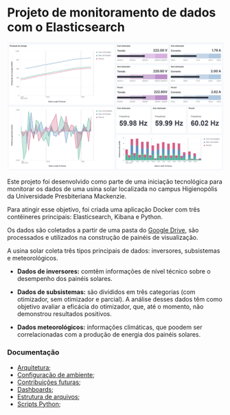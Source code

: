 # Projeto de monitoramento de dados com o Elasticsearch

<img src="https://github.com/jcampolim/iniciacao-tecnologica/blob/main/assets/subsistemas.png" alt="Dashboard de subsistemas feito com o Kibana">

Este projeto foi desenvolvido como parte de uma iniciação tecnológica para monitorar os dados de uma usina solar localizada no campus Higienopólis da Universidade Presbiteriana Mackenzie.

Para atingir esse objetivo, foi criada uma aplicação Docker com três contêineres principais: Elasticsearch, Kibana e Python. 

Os dados são coletados a partir de uma pasta do [Google Drive](https://drive.google.com/drive/folders/1BJVmQrSIuSqF2MDvw-xvkUuKy5Ckfdj8?usp=drive_link), são processados e utilizados na construção de painéis de visualização.

A usina solar coleta três tipos principais de dados: inversores, subsistemas e meteorológicos. 

* <strong>Dados de inversores:</strong> comtêm informações de nível técnico sobre o desempenho dos painéis solares.

* <strong>Dados de subsistemas:</strong> são divididos em três categorias (com otimizador, sem otimizador e parcial). A análise desses dados têm como objetivo avaliar a eficácia do otimizador, que, até o momento, não demonstrou resultados positivos.

* <strong>Dados meteorológicos:</strong> informações climáticas, que poodem ser correlacionadas com a produção de energia dos painéis solares.

### Documentação

- [Arquitetura](https://github.com/jcampolim/iniciacao-tecnologica/blob/main/docs/arquitetura.md);
- [Configuração de ambiente](https://github.com/jcampolim/iniciacao-tecnologica/blob/main/docs/configuracao-de-ambiente.md);
- [Contribuições futuras](https://github.com/jcampolim/iniciacao-tecnologica/blob/main/docs/contribuicoes-futuras.md);
- [Dashboards](https://github.com/jcampolim/iniciacao-tecnologica/blob/main/docs/dashboards.md);
- [Estrutura de arquivos](https://github.com/jcampolim/iniciacao-tecnologica/blob/main/docs/estrutura-de-arquivos.md);
- [Scripts Python](https://github.com/jcampolim/iniciacao-tecnologica/blob/main/docs/scripts-python.md);